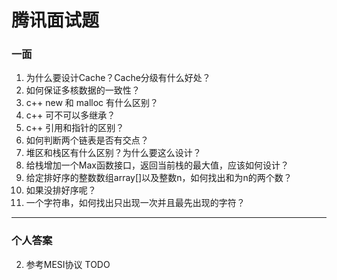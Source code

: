 # 腾讯面试题

### 一面
1. 为什么要设计Cache？Cache分级有什么好处？
2. 如何保证多核数据的一致性？
3. c++ new 和 malloc 有什么区别？
4. c++ 可不可以多继承？
5. c++ 引用和指针的区别？
6. 如何判断两个链表是否有交点？
7. 堆区和栈区有什么区别？为什么要这么设计？
8. 给栈增加一个Max函数接口，返回当前栈的最大值，应该如何设计？
9. 给定排好序的整数数组array[]以及整数n，如何找出和为n的两个数？
10. 如果没排好序呢？
11. 一个字符串，如何找出只出现一次并且最先出现的字符？


-------

### 个人答案
2. 参考MESI协议 TODO

